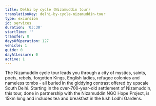 ```yaml
---
title: Delhi by cycle (Nizamuddin tour)
translationKey: delhi-by-cycle-nizamuddin-tour
type: excursion
id: services
duration: '03:30'
startTime: ''
transfer: 0
daysOfOperation: 127
vehicle: 1
guide: 0
dayAtLeisure: 0
active: 1
---
```

The Nizamuddin cycle tour leads you through a city of mystics, saints, poets, rebels, forgotten Kings, English ladies, refugee colonies and nameless tombs - all buried in the giddying contrast offered by upscale South Delhi. Starting in the over-700-year-old settlement of Nizamuddin, this tour, done in partnership with the Nizamuddin NGO Hope Project,  is 15km long and includes tea and breakfast in the lush Lodhi Gardens.
